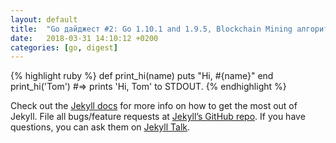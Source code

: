 ```yaml
---
layout: default
title:  "Go дайджест #2: Go 1.10.1 and 1.9.5, Blockchain Mining алгоритм, разработка Slack-ботов"
date:   2018-03-31 14:10:12 +0200
categories: [go, digest]
---
```


{% highlight ruby %}
def print_hi(name)
  puts "Hi, #{name}"
end
print_hi('Tom')
#=> prints 'Hi, Tom' to STDOUT.
{% endhighlight %}

Check out the [Jekyll docs][jekyll-docs] for more info on how to get the most out of Jekyll. File all bugs/feature requests at [Jekyll’s GitHub repo][jekyll-gh]. If you have questions, you can ask them on [Jekyll Talk][jekyll-talk].

[jekyll-docs]: https://jekyllrb.com/docs/home
[jekyll-gh]:   https://github.com/jekyll/jekyll
[jekyll-talk]: https://talk.jekyllrb.com/
